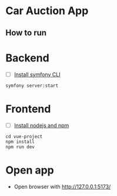 # Car Auction App

## How to run

# Backend
- [ ] [Install symfony CLI](https://symfony.com/download)

```
symfony server:start
```

# Frontend
- [ ] [Install nodejs and npm](https://docs.npmjs.com/downloading-and-installing-node-js-and-npm)

```
cd vue-project
npm install
npm run dev
```

# Open app
- Open browser with http://127.0.0.1:5173/

